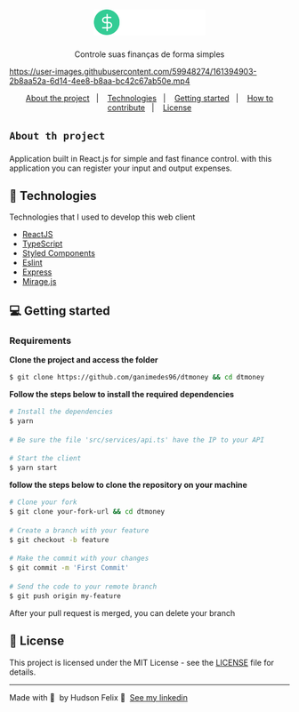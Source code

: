 <h1 align="center">
	<img alt="Logo" src="./src/assets/logo.svg" width="200px" />
</h1>



<p align="center">Controle suas finanças de forma simples</p>

 https://user-images.githubusercontent.com/59948274/161394903-2b8aa52a-6d14-4ee8-b8aa-bc42c67ab50e.mp4



  
<p align="center">
  <a href="#-about-the-project">About the project</a>&nbsp;&nbsp;&nbsp;|&nbsp;&nbsp;&nbsp;
  <a href="#-technologies">Technologies</a>&nbsp;&nbsp;&nbsp;|&nbsp;&nbsp;&nbsp;
  <a href="#-getting-started">Getting started</a>&nbsp;&nbsp;&nbsp;|&nbsp;&nbsp;&nbsp;
  <a href="#-how-to-contribute">How to contribute</a>&nbsp;&nbsp;&nbsp;|&nbsp;&nbsp;&nbsp;
  <a href="#-license">License</a>
</p>

 <h2 >
	
	About th project
	
</h2>

<p>Application built in React.js for simple and fast finance control. with this application you can register your input and output expenses.</p>

## 🚀 Technologies

Technologies that I used to develop this web client

- [ReactJS](https://reactjs.org/)
- [TypeScript](https://www.typescriptlang.org/)
- [Styled Components](https://www.styled-components.com/)
- [Eslint](https://eslint.org/)
- [Express](https://expressjs.com/)
- [Mirage.js](https://miragejs.com/)

## 💻 Getting started

### Requirements

**Clone the project and access the folder**

```bash
$ git clone https://github.com/ganimedes96/dtmoney && cd dtmoney
```

**Follow the steps below to install the required dependencies**

```bash
# Install the dependencies
$ yarn

# Be sure the file 'src/services/api.ts' have the IP to your API

# Start the client
$ yarn start
```


**follow the steps below to clone the repository on your machine**

```bash
# Clone your fork
$ git clone your-fork-url && cd dtmoney

# Create a branch with your feature
$ git checkout -b feature

# Make the commit with your changes
$ git commit -m 'First Commit'

# Send the code to your remote branch
$ git push origin my-feature
```

After your pull request is merged, you can delete your branch

## 📝 License

This project is licensed under the MIT License - see the [LICENSE](LICENSE) file for details.

---

Made with 💜 &nbsp;by Hudson Felix 👋 &nbsp;[See my linkedin](https://www.linkedin.com/in/hudson-felix-577305215/)

